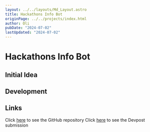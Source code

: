 ```yaml
---
layout: ../../layouts/Md_Layout.astro
title: Hackathons Info Bot
originPage: ../../projects/index.html
author: Oli
pubDate: "2024-07-02"
lastUpdated: "2024-07-02"
---
```


# Hackathons Info Bot

## Initial Idea

## Development

## Links
Click <a href="">here</a> to see the GitHub repository
Click <a href="">here</a> to see the Devpost submission
